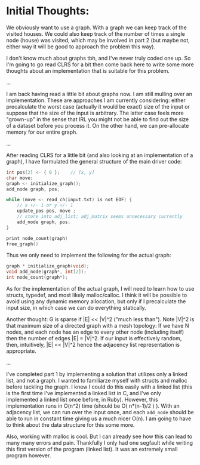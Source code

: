 # Initial Thoughts:
We obviously want to use a graph. With a graph we can keep track of the visited
houses. We could also keep track of the number of times a single node (house) was
visited, which may be involved in part 2 (but maybe not, either way it will be
good to approach the problem this way).

I don't know much about graphs tbh, and I've never truly coded one up. So I'm
going to go read CLRS for a bit then come back here to write some more thoughts
about an implementation that is suitable for this problem.

...

I am back having read a little bit about graphs now. I am still mulling over an
implementation. These are approaches I am currently considering: either
precalculate the worst case (actually it would be exact) size of the input or
suppose that the size of the input is arbitrary. The latter case feels more
"grown-up" in the sense that IRL you might not be able to find out the size of
a dataset before you process it. On the other hand, we can pre-allocate memory
for our entire graph.

...

After reading CLRS for a little bit (and also looking at an implementation of a
graph), I have formulated the general structure of the main driver code:

```c
int pos[2] <- { 0 };    // [x, y]
char move;
graph <- initialize_graph();
add_node graph, pos;

while (move <- read_ch(input.txt) is not EOF) {
    // x +/- 1 or y +/- 1
    update_pos pos, move ;
    // store into adj_list; adj_matrix seems unnecessary currently
    add_node graph, pos; 
}

print node_count(graph)
free_graph()
```
Thus we only need to implement the following for the actual graph:
```c
graph * initialize_graph(void);
void add_node(graph*, int[2]);
int node_count(graph*);
```
As for the implementation of the actual graph, I will need to learn how to use
structs, typedef, and most likely malloc/calloc. I think it will be possible to
avoid using any dynamic memory allocation, but only if I precalculate the input
size, in which case we can do everything statically.

Another thought: G is sparse if |E| << |V|^2 ("much less than"). Note |V|^2 is
that maximum size of a directed graph with a mesh topology:
    If we have N nodes, and each node has an edge to every other node
    (including itself) then the number of edges |E| = |V|^2.
If our input is effectively random, then, intuitively, |E| << |V|^2 hence the
adjacency list representation is appropriate.

...

I've completed part 1 by implementing a solution that utilizes only a linked
list, and not a graph. I wanted to familiarze myself with structs and malloc
before tackling the graph. I knew I could do this easily with a linked list
(this is the first time I've implemented a linked list in C, and I've only
implemented a linked list once before, in Ruby). However, this implementation
runs in O(n^2) time (should be O( n*(n-1)/2 ) ). With an adjacency list, we can
run over the input once, and each `add_node` should be able to run in constant
time giving us a much nicer O(n). I am going to have to think about the data
structure for this some more.

Also, working with malloc is cool. But I can already see how this can lead to
many many errors and pain. Thankfully I only had one segfault while writing
this first version of the program (linked list). It was an extremely small
program however.
